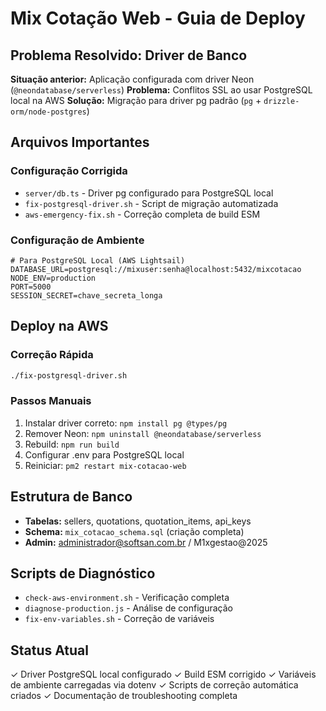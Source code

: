 # Mix Cotação Web - Guia de Deploy

## Problema Resolvido: Driver de Banco

**Situação anterior:** Aplicação configurada com driver Neon (`@neondatabase/serverless`)
**Problema:** Conflitos SSL ao usar PostgreSQL local na AWS
**Solução:** Migração para driver pg padrão (`pg` + `drizzle-orm/node-postgres`)

## Arquivos Importantes

### Configuração Corrigida
- `server/db.ts` - Driver pg configurado para PostgreSQL local
- `fix-postgresql-driver.sh` - Script de migração automatizada
- `aws-emergency-fix.sh` - Correção completa de build ESM

### Configuração de Ambiente
```env
# Para PostgreSQL Local (AWS Lightsail)
DATABASE_URL=postgresql://mixuser:senha@localhost:5432/mixcotacao
NODE_ENV=production
PORT=5000
SESSION_SECRET=chave_secreta_longa
```

## Deploy na AWS

### Correção Rápida
```bash
./fix-postgresql-driver.sh
```

### Passos Manuais
1. Instalar driver correto: `npm install pg @types/pg`
2. Remover Neon: `npm uninstall @neondatabase/serverless`
3. Rebuild: `npm run build`
4. Configurar .env para PostgreSQL local
5. Reiniciar: `pm2 restart mix-cotacao-web`

## Estrutura de Banco

- **Tabelas:** sellers, quotations, quotation_items, api_keys
- **Schema:** `mix_cotacao_schema.sql` (criação completa)
- **Admin:** administrador@softsan.com.br / M1xgestao@2025

## Scripts de Diagnóstico

- `check-aws-environment.sh` - Verificação completa
- `diagnose-production.js` - Análise de configuração
- `fix-env-variables.sh` - Correção de variáveis

## Status Atual

✓ Driver PostgreSQL local configurado
✓ Build ESM corrigido
✓ Variáveis de ambiente carregadas via dotenv
✓ Scripts de correção automática criados
✓ Documentação de troubleshooting completa